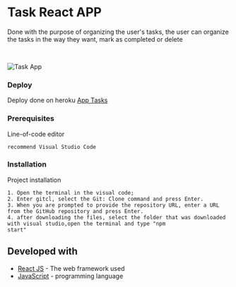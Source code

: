 # Task React APP

Done with the purpose of organizing the user's tasks, the user can organize the tasks in the way they want, mark as completed or delete

<br>

<p align="center">
  
![Task App](https://user-images.githubusercontent.com/73910568/118312025-1e9c8d80-b4c7-11eb-863e-2fa3aeb01e91.gif)

</p>

### Deploy

Deploy done on heroku [App Tasks](https://task-javascript.herokuapp.com/)

### Prerequisites

Line-of-code editor

```
recommend Visual Studio Code

```

### Installation

Project installation

```
1. Open the terminal in the visual code;
2. Enter gitcl, select the Git: Clone command and press Enter.
3. When you are prompted to provide the repository URL, enter a URL from the GitHub repository and press Enter.
4. after downloading the files, select the folder that was downloaded with visual studio,open the terminal and type "npm
start"

```

## Developed with

* [React JS](https://reactjs.org/) - The web framework used
* [JavaScript](https://www.javascript.com/) - programming language
